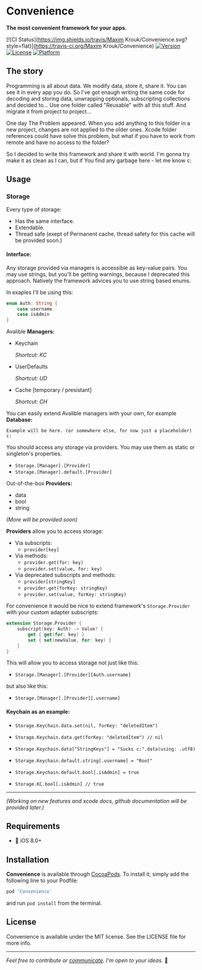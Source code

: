 # Convenience

**The most convenient framework for your apps.**

[![CI Status](https://img.shields.io/travis/Maxim Krouk/Convenience.svg?style=flat)](https://travis-ci.org/Maxim Krouk/Convenience) [![Version](https://img.shields.io/cocoapods/v/Convenience.svg?style=flat)](https://cocoapods.org/pods/Convenience) [![License](https://img.shields.io/cocoapods/l/Convenience.svg?style=flat)](https://cocoapods.org/pods/Convenience) [![Platform](https://img.shields.io/cocoapods/p/Convenience.svg?style=flat)](https://cocoapods.org/pods/Convenience)

## The story

Programming is all about data. We modify data, store it, share it. You can see it in every app you do. So I've got enaugh writing the same code for decoding and storing data, unwrapping optionals, subscripting collections and decided to... Use one folder called "Reusable" with all this stuff. And migrate it from project to project...

One day The Problem appeared. When you add anything to this folder in a new project, changes are not applied to the older ones. Xcode folder references could have solve this problem, but what if you have to work from remote and have no access to the folder?

So I decided to write this framework and share it with world. I'm gonna try make it as clean as I can, but if You find any garbage here - let me know c:

## Usage

### Storage

Every type of storage:

- Has the same interface.
- Extendable.
- Thread safe (exept of Permanent cache, thread safety for this cache will be provided soon.)

#### Interface:

Any storage provided via managers is accessible as key-value pairs. You may use strings, but you'll be getting warnings, because I deprecated this approach. Natively the framework advices you to use string based enums.

In exaples I'll be using this:

```swift
enum Auth: String {
    case username
    case isAdmin
}
```

Avalible **Managers:**

- Keychain

  _Shortcut: KC_

- UserDefaults

  _Shortcut: UD_

- Cache [temporary / presistant]

  _Shortcut: CH_

You can easily extend Avalible managers with your own, for example **Database:**

```
Example will be here. (or somewhere else, for now just a placeholder) c:
```

You should access any storage via providers. You may use them as static or singleton's properties.

- `Storage.[Manager].[Provider]`
- `Storage.[Manager].default.[Provider]`

Out-of-the-box **Providers:**

- data
- bool
- string

_(More will be provided soon)_

**Providers** allow you to access storage:

- Via subscripts:
  - `provider[key]`
- Via methods:
  - `provider.get(for: key)`
  - `provider.set(value, for: key)`
- Via deprecated subscripts and methods:
  - `provider[stringKey]`
  - `provider.get(forKey: stringKey)`
  - `provider.set(value, forKey: stringKey)`

For convenience it would be nice to extend framework's `Storage.Provider` with your custom adapter subscripts:

```swift
extension Storage.Provider {
    subscript(key: Auth) -> Value? {
        get { get(for: key) }
        set { set(newValue, for: key) }
    }
}
```

This will allow you to access storage not just like this:

- `Storage.[Manager].[Provider][Auth.username]`

but also like this:

- `Storage.[Manager].[Provider][.username]`

#### Keychain as an example:

- `Storage.Keychain.data.set(nil, forKey: "deletedItem")`
- `Storage.Keychain.data.get(forKey: "deletedItem") // nil`

- `Storage.Keychain.data["StringKeys"] = "Sucks c:".data(using: .utf8)`
- `Storage.Keychain.default.string[.username] = "Root"`
- `Storage.Keychain.default.bool[.isAdmin] = true`
- `Storage.KC.bool[.isAdmin] // true`

----

_(Working on new features and xcode docs, github documentation will be provided later.)_

## Requirements

- 📱	iOS 8.0+

## Installation

__Convenience__ is available through [CocoaPods](https://cocoapods.org). To install it, simply add the following line to your Podfile:

```ruby
pod 'Convenience'
```

and run `pod install` from the terminal.

## License

Convenience is available under the MIT license. See the LICENSE file for more info.



----

*Feel free to contribute or [communicate](https://twitter.com/mxcat_). I'm open to your ideas.* 🌝